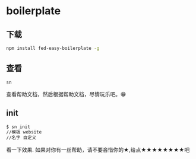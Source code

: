 # boilerplate

## 下载
```bash
npm install fed-easy-boilerplate -g
```
## 查看
```
sn
```
查看帮助文档，然后根据帮助文档，尽情玩乐吧。😁

## init
```bash
$ sn init
//模板 website
//名字 自定义
```
看一下效果.
如果对你有一丝帮助，请不要吝惜你的★,给点★★★★★★★★吧
